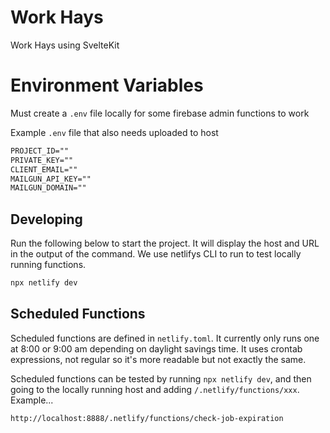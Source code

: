 # Work Hays

Work Hays using SvelteKit

# Environment Variables

Must create a `.env` file locally for some firebase admin functions to work

Example `.env` file that also needs uploaded to host

```txt
PROJECT_ID=""
PRIVATE_KEY=""
CLIENT_EMAIL=""
MAILGUN_API_KEY=""
MAILGUN_DOMAIN=""
```

## Developing

Run the following below to start the project. It will display the host and URL in the output of the command. We use netlifys CLI to run to test locally running functions.

```bash
npx netlify dev
```

## Scheduled Functions

Scheduled functions are defined in `netlify.toml`. It currently only runs one at 8:00 or 9:00 am depending on daylight savings time. It uses crontab expressions, not regular so it's more readable but not exactly the same.

Scheduled functions can be tested by running `npx netlify dev`, and then going to the locally running host and adding `/.netlify/functions/xxx`. Example...

```
http://localhost:8888/.netlify/functions/check-job-expiration
```
